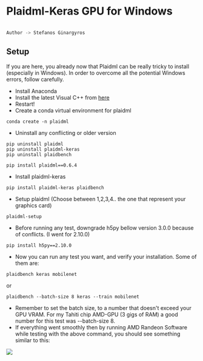 # Plaidml-Keras GPU for Windows
```python

Author -> Stefanos Ginargyros

```
## Setup

If you are here, you already now that Plaidml can be really tricky to install (especially in Windows). In order to overcome all the potential Windows errors, follow carefully.

- Install Anaconda
- Install the latest Visual C++ from [here](https://support.microsoft.com/en-us/topic/the-latest-supported-visual-c-downloads-2647da03-1eea-4433-9aff-95f26a218cc0)
- Restart!
- Create a conda virtual environment for plaidml

```
conda create -n plaidml
```

- Uninstall any conflicting or older version

```
pip uninstall plaidml
pip uninstall plaidml-keras
pip uninstall plaidbench

pip install plaidml==0.6.4
```

- Install plaidml-keras
```
pip install plaidml-keras plaidbench
```
- Setup plaidml (Choose between 1,2,3,4.. the one that represent your graphics card)
```
plaidml-setup
```
- Before running any test, downgrade h5py bellow version 3.0.0 because of conflicts. (I went for 2.10.0)
```
pip install h5py==2.10.0
```
- Now you can run any test you want, and verify your installation. Some of them are:

```
plaidbench keras mobilenet
```
or
```
plaidbench --batch-size 8 keras --train mobilenet
```
- Remember to set the batch size, to a number that doesn't exceed your GPU VRAM. For my Tahiti chip AMD-GPU (3 gigs of RAM) a good number for this test was --batch-size 8.
- If everything went smoothly then by running AMD Randeon Software while testing with the above command, you should see something similar to this: 

<img src='https://github.com/stefgina/plaidml-keras-AMD-GPU/blob/main/plaidml4.png'>


